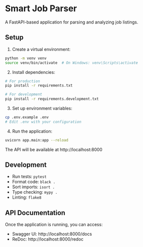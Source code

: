# Smart Job Parser

A FastAPI-based application for parsing and analyzing job listings.

## Setup

1. Create a virtual environment:
```bash
python -m venv venv
source venv/bin/activate  # On Windows: venv\Scripts\activate
```

2. Install dependencies:
```bash
# For production
pip install -r requirements.txt

# For development
pip install -r requirements.development.txt
```

3. Set up environment variables:
```bash
cp .env.example .env
# Edit .env with your configuration
```

4. Run the application:
```bash
uvicorn app.main:app --reload
```

The API will be available at http://localhost:8000

## Development

- Run tests: `pytest`
- Format code: `black .`
- Sort imports: `isort .`
- Type checking: `mypy .`
- Linting: `flake8`

## API Documentation

Once the application is running, you can access:
- Swagger UI: http://localhost:8000/docs
- ReDoc: http://localhost:8000/redoc
